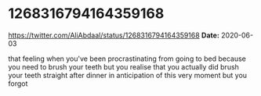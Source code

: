 # 1268316794164359168
https://twitter.com/AliAbdaal/status/1268316794164359168
**Date:** 2020-06-03

that feeling when you've been procrastinating from going to bed because you need to brush your teeth but you realise that you actually did brush your teeth straight after dinner in anticipation of this very moment but you forgot
